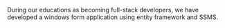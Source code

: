 During our educations as becoming full-stack developers, we have developed a windows form application using entity framework and SSMS. 

